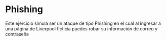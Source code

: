 # Phishing
Este ejercicio simula ser un ataque de tipo Phishing en el cual al ingresar a una página de Liverpool ficticia puedes robar su información de correo y contraseña
